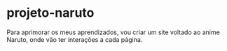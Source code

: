 # projeto-naruto
Para aprimorar os meus aprendizados, vou criar um site voltado ao anime Naruto, onde vão ter interações a cada página.
